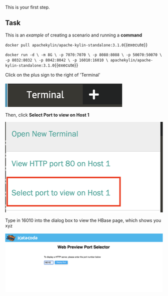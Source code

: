 This is your first step.

## Task

This is an _example_ of creating a scenario and running a **command**

`docker pull apachekylin/apache-kylin-standalone:3.1.0`{{execute}}

`docker run -d \
-m 8G \
-p 7070:7070 \
-p 8088:8088 \
-p 50070:50070 \
-p 8032:8032 \
-p 8042:8042 \
-p 16010:16010 \
apachekylin/apache-kylin-standalone:3.1.0`{{execute}}

Click on the plus sign to the right of 'Terminal' 

![image of plus sign](img/plus_sign.png)

Then, click **Select Port to view on Host 1**

![image of port host thing](img/port_host.png)

Type in 16010 into the dialog box to view the HBase page, which shows you xyz

![hbase](img/hbase.png)


